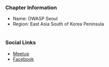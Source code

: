 ### Chapter Information
* Name: OWASP Seoul
* Region: East Asia South of Korea Peninsula
<br><br>
### Social Links
* [Meetup](https://www.meetup.com/meetup-group-CLBZfMfm/)
* [Facebook](https://www.facebook.com/groups/owaspk/)
<br><br>
